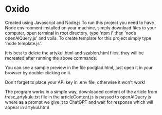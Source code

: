 # Oxido 
Created using Javascript and Node.js
To run this project you need to have Node environment installed on your machine,
simply download files to your computer, open terminal in root directory, 
type 'npm i' then 'node openAIQuery.js' and voilà.
To create template for this project simply type 'node template.js'.

It is best to delete the artykul.html and szablon.html files, they will be recreated after running the above commands.

You can see a sample preview in the file podglad.html, just open it in your browser by double-clicking on it.

Don't forget to place your API key in .env file, otherwise it won't work!

The program works in a simple way, downloaded content of the article from tresc_artykulu.txt file in the articleContent.js 
is passed to openAIQuery.js where as a prompt we give it to ChatGPT and wait for response which will appear in artykul.html 